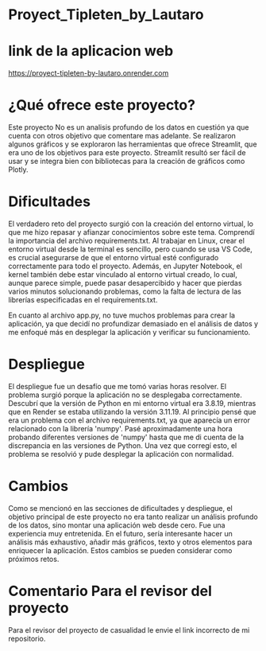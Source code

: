 # Proyect_Tipleten_by_Lautaro
# link de la aplicacion web 
https://proyect-tipleten-by-lautaro.onrender.com
# ¿Qué ofrece este proyecto?
Este proyecto No es un analisis profundo de los datos en cuestión ya que cuenta con otros objetivo que comentare mas adelante. Se realizaron algunos gráficos y se exploraron las herramientas que ofrece Streamlit, que era uno de los objetivos para este proyecto. Streamlit resultó ser fácil de usar y se integra bien con bibliotecas para la creación de gráficos como Plotly.

# Dificultades
El verdadero reto del proyecto surgió con la creación del entorno virtual, lo que me hizo repasar y afianzar conocimientos sobre este tema. Comprendí la importancia del archivo requirements.txt. Al trabajar en Linux, crear el entorno virtual desde la terminal es sencillo, pero cuando se usa VS Code, es crucial asegurarse de que el entorno virtual esté configurado correctamente para todo el proyecto. Además, en Jupyter Notebook, el kernel también debe estar vinculado al entorno virtual creado, lo cual, aunque parece simple, puede pasar desapercibido y hacer que pierdas varios minutos solucionando problemas, como la falta de lectura de las librerías especificadas en el requirements.txt.

En cuanto al archivo app.py, no tuve muchos problemas para crear la aplicación, ya que decidí no profundizar demasiado en el análisis de datos y me enfoqué más en desplegar la aplicación y verificar su funcionamiento.

# Despliegue
El despliegue fue un desafío que me tomó varias horas resolver. El problema surgió porque la aplicación no se desplegaba correctamente. Descubrí que la versión de Python en mi entorno virtual era 3.8.19, mientras que en Render se estaba utilizando la versión 3.11.19. Al principio pensé que era un problema con el archivo requirements.txt, ya que aparecía un error relacionado con la librería 'numpy'. Pasé aproximadamente una hora probando diferentes versiones de 'numpy' hasta que me di cuenta de la discrepancia en las versiones de Python. Una vez que corregí esto, el problema se resolvió y pude desplegar la aplicación con normalidad.

# Cambios
Como se mencionó en las secciones de dificultades y despliegue, el objetivo principal de este proyecto no era tanto realizar un análisis profundo de los datos, sino montar una aplicación web desde cero. Fue una experiencia muy entretenida. En el futuro, sería interesante hacer un análisis más exhaustivo, añadir más gráficos, texto y otros elementos para enriquecer la aplicación. Estos cambios se pueden considerar como próximos retos.

# Comentario Para el revisor del proyecto 

Para el revisor del proyecto de casualidad le envie el link incorrecto de mi repositorio. 